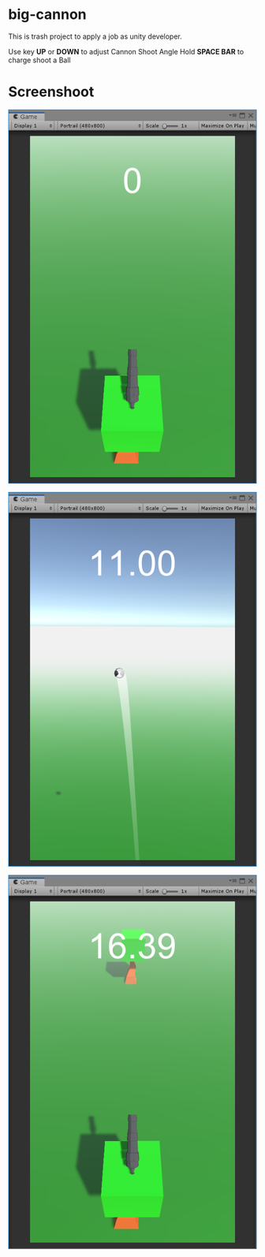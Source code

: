 # big-cannon
This is trash project to apply a job as unity developer.

Use key **UP** or **DOWN** to adjust Cannon Shoot Angle
Hold **SPACE BAR** to charge shoot a Ball

# Screenshoot
![Screenshot1](Media/ScreenShoot1.png)

![Screenshot2](Media/ScreenShoot2.png)

![Screenshot3](Media/ScreenShoot3.png)

